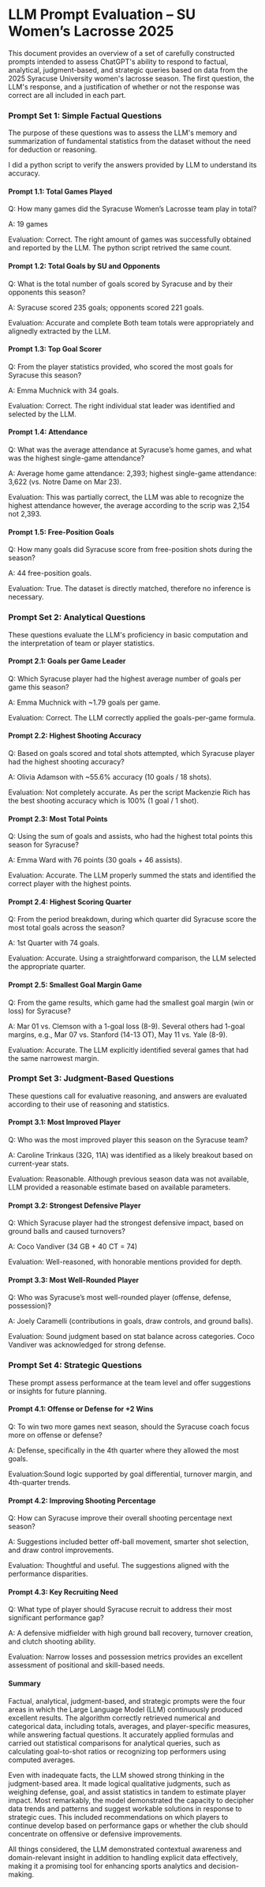 # LLM Prompt Evaluation – SU Women’s Lacrosse 2025


This document provides an overview of a set of carefully constructed prompts intended to assess ChatGPT's ability to respond to factual, analytical, judgment-based, and strategic queries based on data from the 2025 Syracuse University women's lacrosse season. The first question, the LLM's response, and a justification of whether or not the response was correct are all included in each part.


### Prompt Set 1: Simple Factual Questions

The purpose of these questions was to assess the LLM's memory and summarization of fundamental statistics from the dataset without the need for deduction or reasoning. 

I did a python script to verify the answers provided by LLM to understand its accuracy.

#### Prompt 1.1: Total Games Played

Q: How many games did the Syracuse Women’s Lacrosse team play in total?

A: 19 games

Evaluation: Correct. The right amount of games was successfully obtained and reported by the LLM. The python script retrived the same count.

#### Prompt 1.2: Total Goals by SU and Opponents
Q: What is the total number of goals scored by Syracuse and by their opponents this season?

A: Syracuse scored 235 goals; opponents scored 221 goals.

Evaluation: Accurate and complete Both team totals were appropriately and alignedly extracted by the LLM.


#### Prompt 1.3: Top Goal Scorer
Q: From the player statistics provided, who scored the most goals for Syracuse this season?

A: Emma Muchnick with 34 goals.

Evaluation: Correct. The right individual stat leader was identified and selected by the LLM.

#### Prompt 1.4: Attendance
Q: What was the average attendance at Syracuse’s home games, and what was the highest single-game attendance?

A: Average home game attendance: 2,393; highest single-game attendance: 3,622 (vs. Notre Dame on Mar 23).

Evaluation: This was partially correct, the LLM was able to recognize the highest attendance however, the average according to the scrip was 2,154 not 2,393.

#### Prompt 1.5: Free-Position Goals
Q: How many goals did Syracuse score from free-position shots during the season?

A: 44 free-position goals.

Evaluation: True. The dataset is directly matched, therefore no inference is necessary.


### Prompt Set 2: Analytical Questions

These questions evaluate the LLM's proficiency in basic computation and the interpretation of team or player statistics.

#### Prompt 2.1: Goals per Game Leader
Q: Which Syracuse player had the highest average number of goals per game this season?

A: Emma Muchnick with ~1.79 goals per game.

Evaluation: Correct. The LLM correctly applied the goals-per-game formula.

#### Prompt 2.2: Highest Shooting Accuracy
Q: Based on goals scored and total shots attempted, which Syracuse player had the highest shooting accuracy?

A: Olivia Adamson with ~55.6% accuracy (10 goals / 18 shots).

Evaluation: Not completely accurate. As per the script Mackenzie Rich has the best shooting accuracy which is 100% (1 goal / 1 shot).

#### Prompt 2.3: Most Total Points
Q: Using the sum of goals and assists, who had the highest total points this season for Syracuse?

A: Emma Ward with 76 points (30 goals + 46 assists).

Evaluation: Accurate. The LLM properly summed the stats and identified the correct player with the highest points.

#### Prompt 2.4: Highest Scoring Quarter
Q: From the period breakdown, during which quarter did Syracuse score the most total goals across the season?

A: 1st Quarter with 74 goals.

Evaluation: Accurate. Using a straightforward comparison, the LLM selected the appropriate quarter.

#### Prompt 2.5: Smallest Goal Margin Game
Q: From the game results, which game had the smallest goal margin (win or loss) for Syracuse?

A: Mar 01 vs. Clemson with a 1-goal loss (8-9). Several others had 1-goal margins, e.g., Mar 07 vs. Stanford (14-13 OT), May 11 vs. Yale (8-9).

Evaluation: Accurate. The LLM explicitly identified several games that had the same narrowest margin.

### Prompt Set 3: Judgment-Based Questions

These questions call for evaluative reasoning, and answers are evaluated according to their use of reasoning and statistics.

#### Prompt 3.1: Most Improved Player
Q: Who was the most improved player this season on the Syracuse team?

A: Caroline Trinkaus (32G, 11A) was identified as a likely breakout based on current-year stats.

Evaluation: Reasonable. Although previous season data was not available, LLM provided a reasonable estimate based on available parameters.

#### Prompt 3.2: Strongest Defensive Player
Q: Which Syracuse player had the strongest defensive impact, based on ground balls and caused turnovers?

A: Coco Vandiver (34 GB + 40 CT = 74)

Evaluation: Well-reasoned, with honorable mentions provided for depth.

#### Prompt 3.3: Most Well-Rounded Player
Q: Who was Syracuse’s most well-rounded player (offense, defense, possession)?

A: Joely Caramelli (contributions in goals, draw controls, and ground balls).

Evaluation: Sound judgment based on stat balance across categories. Coco Vandiver was acknowledged for strong defense.

### Prompt Set 4: Strategic Questions

These prompt assess performance at the team level and offer suggestions or insights for future planning.

#### Prompt 4.1: Offense or Defense for +2 Wins
Q: To win two more games next season, should the Syracuse coach focus more on offense or defense?

A: Defense, specifically in the 4th quarter where they allowed the most goals.

Evaluation:Sound logic supported by goal differential, turnover margin, and 4th-quarter trends.

####  Prompt 4.2: Improving Shooting Percentage
Q: How can Syracuse improve their overall shooting percentage next season?

A: Suggestions included better off-ball movement, smarter shot selection, and draw control improvements.

Evaluation: Thoughtful and useful. The suggestions aligned with the performance disparities.

#### Prompt 4.3: Key Recruiting Need
Q: What type of player should Syracuse recruit to address their most significant performance gap?

A: A defensive midfielder with high ground ball recovery, turnover creation, and clutch shooting ability.

Evaluation: Narrow losses and possession metrics provides an excellent assessment of positional and skill-based needs.


#### Summary

Factual, analytical, judgment-based, and strategic prompts were the four areas in which the Large Language Model (LLM) continuously produced excellent results. The algorithm correctly retrieved numerical and categorical data, including totals, averages, and player-specific measures, while answering factual questions. It accurately applied formulas and carried out statistical comparisons for analytical queries, such as calculating goal-to-shot ratios or recognizing top performers using computed averages.

Even with inadequate facts, the LLM showed strong thinking in the judgment-based area. It made logical qualitative judgments, such as weighing defense, goal, and assist statistics in tandem to estimate player impact. Most remarkably, the model demonstrated the capacity to decipher data trends and patterns and suggest workable solutions in response to strategic cues. This included recommendations on which players to continue develop based on performance gaps or whether the club should concentrate on offensive or defensive improvements.

All things considered, the LLM demonstrated contextual awareness and domain-relevant insight in addition to handling explicit data effectively, making it a promising tool for enhancing sports analytics and decision-making.




```python

```
